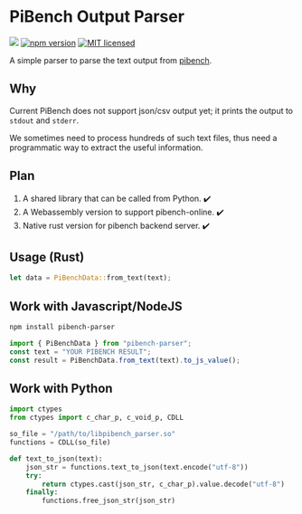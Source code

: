 # PiBench Output Parser
[![](https://meritbadge.herokuapp.com/pibench-parser)](https://crates.io/crates/pibench-parser)
[![npm version](https://badge.fury.io/js/pibench-parser.svg)](https://badge.fury.io/js/pibench-parser)
[![MIT licensed](https://img.shields.io/badge/license-MIT-blue.svg)](./LICENSE)

A simple parser to parse the text output from [pibench](https://github.com/wangtzh/pibench).

## Why
Current PiBench does not support json/csv output yet; it prints the output to `stdout` and `stderr`.

We sometimes need to process hundreds of such text files, thus need a programmatic way to extract the useful information.

## Plan
1. A shared library that can be called from Python. ✔️
2. A Webassembly version to support pibench-online. ✔️
3. Native rust version for pibench backend server. ✔️


## Usage (Rust)
```rust
let data = PiBenchData::from_text(text);
```

## Work with Javascript/NodeJS
```bash
npm install pibench-parser
```

```js
import { PiBenchData } from "pibench-parser";
const text = "YOUR PIBENCH RESULT";
const result = PiBenchData.from_text(text).to_js_value();
```



## Work with Python

```python
import ctypes
from ctypes import c_char_p, c_void_p, CDLL

so_file = "/path/to/libpibench_parser.so"
functions = CDLL(so_file)

def text_to_json(text):
    json_str = functions.text_to_json(text.encode("utf-8"))
    try:
        return ctypes.cast(json_str, c_char_p).value.decode("utf-8")
    finally:
        functions.free_json_str(json_str)
```